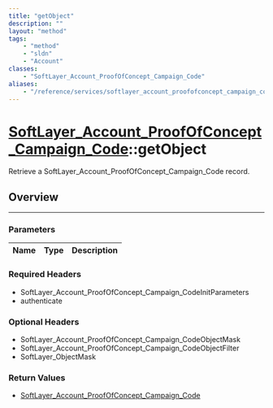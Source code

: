 ```yaml
---
title: "getObject"
description: ""
layout: "method"
tags:
    - "method"
    - "sldn"
    - "Account"
classes:
    - "SoftLayer_Account_ProofOfConcept_Campaign_Code"
aliases:
    - "/reference/services/softlayer_account_proofofconcept_campaign_code/getObject"
---
```

# [SoftLayer_Account_ProofOfConcept_Campaign_Code](/reference/services/SoftLayer_Account_ProofOfConcept_Campaign_Code)::getObject


Retrieve a SoftLayer_Account_ProofOfConcept_Campaign_Code record.


## Overview 


-----

### Parameters 
|Name | Type | Description |
| --- | --- | --- |


### Required Headers
* SoftLayer_Account_ProofOfConcept_Campaign_CodeInitParameters
* authenticate


### Optional Headers
* SoftLayer_Account_ProofOfConcept_Campaign_CodeObjectMask
* SoftLayer_Account_ProofOfConcept_Campaign_CodeObjectFilter
* SoftLayer_ObjectMask

### Return Values
* <a href='/reference/datatypes/SoftLayer_Account_ProofOfConcept_Campaign_Code'>SoftLayer_Account_ProofOfConcept_Campaign_Code </a>




